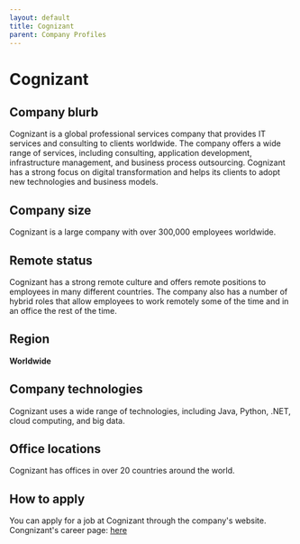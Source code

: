 ```yaml
---
layout: default
title: Cognizant
parent: Company Profiles
---
```


# Cognizant

## Company blurb

Cognizant is a global professional services company that provides IT services and consulting to clients worldwide. The company offers a wide range of services, including consulting, application development, infrastructure management, and business process outsourcing. Cognizant has a strong focus on digital transformation and helps its clients to adopt new technologies and business models.

## Company size

Cognizant is a large company with over 300,000 employees worldwide.

## Remote status

Cognizant has a strong remote culture and offers remote positions to employees in many different countries. The company also has a number of hybrid roles that allow employees to work remotely some of the time and in an office the rest of the time.

## Region

**Worldwide**

## Company technologies

Cognizant uses a wide range of technologies, including Java, Python, .NET, cloud computing, and big data.

## Office locations

Cognizant has offices in over 20 countries around the world.

## How to apply

You can apply for a job at Cognizant through the company's website.
Congnizant's career page: [here](https://careers.cognizant.com/in/en)